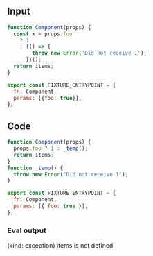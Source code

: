 
## Input

```javascript
function Component(props) {
  const x = props.foo
    ? 1
    : (() => {
        throw new Error('Did not receive 1');
      })();
  return items;
}

export const FIXTURE_ENTRYPOINT = {
  fn: Component,
  params: [{foo: true}],
};

```

## Code

```javascript
function Component(props) {
  props.foo ? 1 : _temp();
  return items;
}
function _temp() {
  throw new Error("Did not receive 1");
}

export const FIXTURE_ENTRYPOINT = {
  fn: Component,
  params: [{ foo: true }],
};

```
      
### Eval output
(kind: exception) items is not defined